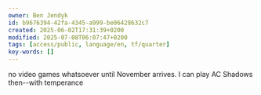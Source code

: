 ```yaml
---
owner: Ben Jendyk
id: b9676394-42fa-4345-a999-be06428632c7
created: 2025-06-02T17:31:39+0200
modified: 2025-07-08T06:07:47+0200
tags: [access/public, language/en, tf/quarter]
key-words: []
---
```


no video games whatsoever until November arrives. I can play AC Shadows then--with temperance
